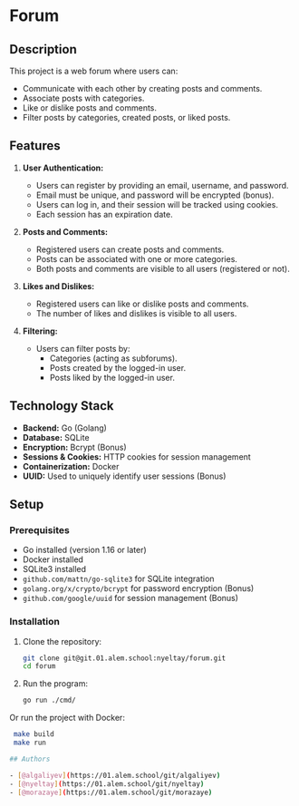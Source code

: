 # Forum

## Description

This project is a web forum where users can:
- Communicate with each other by creating posts and comments.
- Associate posts with categories.
- Like or dislike posts and comments.
- Filter posts by categories, created posts, or liked posts.

## Features

1. **User Authentication:**
    - Users can register by providing an email, username, and password.
    - Email must be unique, and password will be encrypted (bonus).
    - Users can log in, and their session will be tracked using cookies.
    - Each session has an expiration date.

2. **Posts and Comments:**
    - Registered users can create posts and comments.
    - Posts can be associated with one or more categories.
    - Both posts and comments are visible to all users (registered or not).

3. **Likes and Dislikes:**
    - Registered users can like or dislike posts and comments.
    - The number of likes and dislikes is visible to all users.

4. **Filtering:**
    - Users can filter posts by:
        - Categories (acting as subforums).
        - Posts created by the logged-in user.
        - Posts liked by the logged-in user.

## Technology Stack

- **Backend:** Go (Golang)
- **Database:** SQLite
- **Encryption:** Bcrypt (Bonus)
- **Sessions & Cookies:** HTTP cookies for session management
- **Containerization:** Docker
- **UUID:** Used to uniquely identify user sessions (Bonus)

## Setup

### Prerequisites
- Go installed (version 1.16 or later)
- Docker installed
- SQLite3 installed
- `github.com/mattn/go-sqlite3` for SQLite integration
- `golang.org/x/crypto/bcrypt` for password encryption (Bonus)
- `github.com/google/uuid` for session management (Bonus)

### Installation

1. Clone the repository:
   ```bash
   git clone git@git.01.alem.school:nyeltay/forum.git
   cd forum

2. Run the program:
   ```bash
   go run ./cmd/
   
Or run the project with Docker:
   ```bash
    make build
    make run

## Authors

- [@algaliyev](https://01.alem.school/git/algaliyev)
- [@nyeltay](https://01.alem.school/git/nyeltay)
- [@morazaye](https://01.alem.school/git/morazaye)